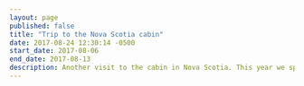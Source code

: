 ```yaml
---
layout: page
published: false
title: "Trip to the Nova Scotia cabin"
date: 2017-08-24 12:30:14 -0500
start_date: 2017-08-06
end_date: 2017-08-13
description: Another visit to the cabin in Nova Scotia. This year we spent some more time with Arnie (and his daughter Erin) and did some island exploring, fishing, and oyster collecting. While I was there, we started on building better paths. We also found a large cliff and figured out a reasonable path to it. While looking for the cliff, we found a large boulder that might have a few doable problems on it. This year I overlapped with Steve, Sara, and Nathan. I briefly met Preethi in the Halifax airport.
---
```


